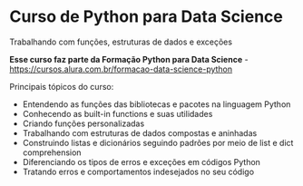 # Curso de Python para Data Science

Trabalhando com funções, estruturas de dados e exceções

**Esse curso faz parte da Formação Python para Data Science** - https://cursos.alura.com.br/formacao-data-science-python

Principais tópicos do curso:

- Entendendo as funções das bibliotecas e pacotes na linguagem Python
- Conhecendo as built-in functions e suas utilidades
- Criando funções personalizadas
- Trabalhando com estruturas de dados compostas e aninhadas
- Construindo listas e dicionários seguindo padrões por meio de list e dict comprehension
- Diferenciando os tipos de erros e exceções em códigos Python
- Tratando erros e comportamentos indesejados no seu código
